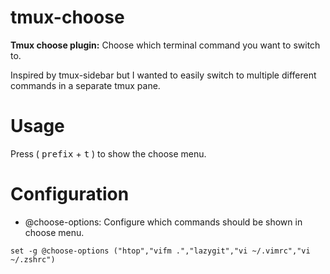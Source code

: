 # tmux-choose
**Tmux choose plugin:** Choose which terminal command you want to switch to.

Inspired by tmux-sidebar but I wanted to easily switch to multiple different commands in a separate tmux pane. 

# Usage

Press ( <kbd>prefix</kbd> + <kbd>t</kbd> ) to show the choose menu. 

# Configuration

- @choose-options: Configure which commands should be shown in choose menu.

```
set -g @choose-options ("htop","vifm .","lazygit","vi ~/.vimrc","vi ~/.zshrc")
```

